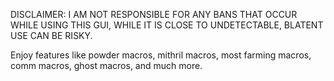 DISCLAIMER: I AM NOT RESPONSIBLE FOR ANY BANS THAT OCCUR WHILE USING THIS GUI, WHILE IT IS CLOSE TO UNDETECTABLE, BLATENT USE CAN BE RISKY.

Enjoy features like powder macros, mithril macros, most farming macros, comm macros, ghost macros, and much more. 
